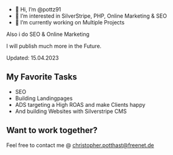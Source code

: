 - 👋 Hi, I’m @pottz91
- 👀 I’m interested in SilverStripe, PHP, Online Marketing & SEO 
- 🌱 I’m currently working on Multiple Projects

Also i do SEO & Online Marketing

I will publish much more in the Future.

Updated: 15.04.2023

## My Favorite Tasks
- SEO
- Building Landingpages
- ADS targeting a High ROAS and make Clients happy
- And building Websites with Silverstripe CMS



## Want to work together?

Feel free to contact me @ christopher.potthast@freenet.de

<!---
pottz91/pottz91 is a ✨ special ✨ repository because its `README.md` (this file) appears on your GitHub profile.
You can click the Preview link to take a look at your changes.
--->
